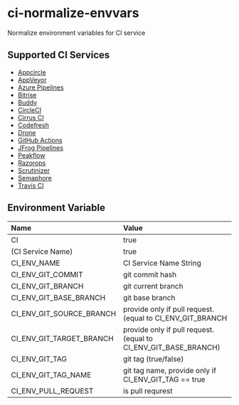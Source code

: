 # ci-normalize-envvars

Normalize environment variables for CI service

## Supported CI Services

* [Appcircle][]
* [AppVeyor][]
* [Azure Pipelines][]
* [Bitrise][]
* [Buddy][]
* [CircleCI][]
* [Cirrus CI][]
* [Codefresh][]
* [Drone][]
* [GitHub Actions][]
* [JFrog Pipelines][]
* [Peakflow][]
* [Razorops][]
* [Scrutinizer][]
* [Semaphore][]
* [Travis CI][]

## Environment Variable

|Name|Value|
|:--|:--|
|CI|true|
|(CI Service Name)|true|
|CI_ENV_NAME|CI Service Name String|
|CI_ENV_GIT_COMMIT|git commit hash|
|CI_ENV_GIT_BRANCH|git current branch|
|CI_ENV_GIT_BASE_BRANCH|git base branch|
|CI_ENV_GIT_SOURCE_BRANCH|provide only if pull request. (equal to CI_ENV_GIT_BRANCH|
|CI_ENV_GIT_TARGET_BRANCH|provide only if pull request. (equal to CI_ENV_GIT_BASE_BRANCH)|
|CI_ENV_GIT_TAG|git tag (true/false)|
|CI_ENV_GIT_TAG_NAME|git tag name, provide only if CI_ENV_GIT_TAG == true|
|CI_ENV_PULL_REQUEST|is pull requrest|

[Appcircle]:https://appcircle.io/
[AppVeyor]:https://www.appveyor.com
[Azure Pipelines]:https://azure.microsoft.com/ja-jp/services/devops/pipelines/
[Bitrise]:https://www.bitrise.io
[Buddy]:https://buddy.works
[CircleCI]:https://circleci.com
[Cirrus CI]:https://cirrus-ci.org/
[Codefresh]:https://codefresh.io/
[Codeship]:https://codeship.com/
[Drone]:https://cloud.drone.io/
[GitHub Actions]:https://help.github.com/en/articles/about-github-actions
[JFrog Pipelines]:https://www.jfrog.com/confluence/display/JFROG/JFrog+Pipelines
[Peakflow]:https://www.peakflow.io/
[Razorops]:https://razorops.com/
[Scrutinizer]:https://scrutinizer-ci.com
[Semaphore]:https://semaphoreci.com/product
[Travis CI]:https://travis-ci.com/
